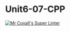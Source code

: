 # Unit6-07-CPP
[![Mr Coxall's Super Linter](https://github.com/ICS3U-Programming-PeterS/Unit6-07-CPP/workflows/Mr%20Coxall's%20Super%20Linter/badge.svg)](https://github.com/ICS3U-Programming-PeterS/Unit6-07-CPP/actions/)
